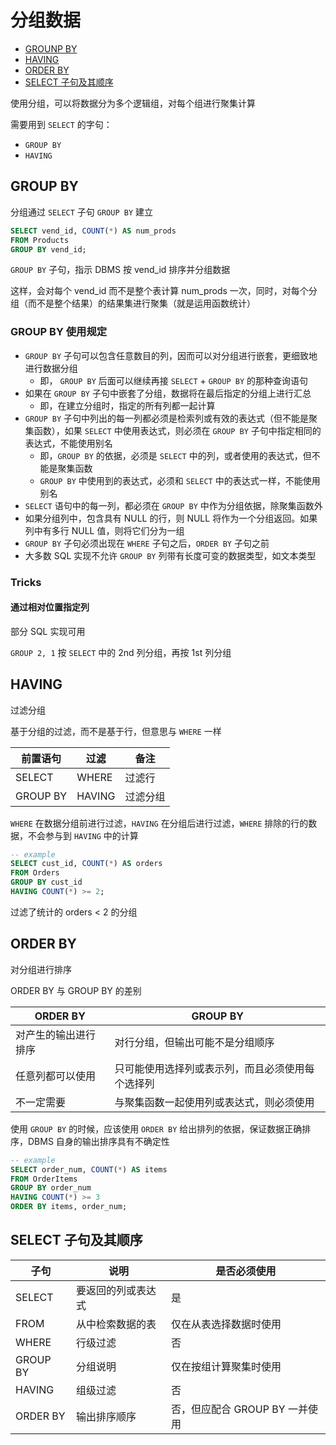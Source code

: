 # 分组数据

- [GROUNP BY](#group-by)
- [HAVING](#having)
- [ORDER BY](#order-by)
- [SELECT 子句及其顺序](#select-子句及其顺序)

使用分组，可以将数据分为多个逻辑组，对每个组进行聚集计算

需要用到 `SELECT` 的字句：

- `GROUP BY`
- `HAVING`

## GROUP BY

分组通过 `SELECT` 子句 `GROUP BY` 建立

```sql
SELECT vend_id, COUNT(*) AS num_prods
FROM Products
GROUP BY vend_id;
```

`GROUP BY` 子句，指示 DBMS 按 vend_id 排序并分组数据

这样，会对每个 vend_id 而不是整个表计算 num_prods 一次，同时，对每个分组（而不是整个结果）的结果集进行聚集（就是运用函数统计）

### GROUP BY 使用规定

- `GROUP BY` 子句可以包含任意数目的列，因而可以对分组进行嵌套，更细致地进行数据分组
	- 即， `GROUP BY` 后面可以继续再接 `SELECT` + `GROUP BY` 的那种查询语句
- 如果在 `GROUP BY` 子句中嵌套了分组，数据将在最后指定的分组上进行汇总
	- 即，在建立分组时，指定的所有列都一起计算
- `GROUP BY` 子句中列出的每一列都必须是检索列或有效的表达式（但不能是聚集函数），如果 `SELECT` 中使用表达式，则必须在 `GROUP BY` 子句中指定相同的表达式，不能使用别名
	- 即，`GROUP BY` 的依据，必须是 `SELECT` 中的列，或者使用的表达式，但不能是聚集函数
	- `GROUP BY` 中使用到的表达式，必须和 `SELECT` 中的表达式一样，不能使用别名
- `SELECT` 语句中的每一列，都必须在 `GROUP BY` 中作为分组依据，除聚集函数外
- 如果分组列中，包含具有 NULL 的行，则 NULL 将作为一个分组返回。如果列中有多行 NULL 值，则将它们分为一组
- `GROUP BY` 子句必须出现在 `WHERE` 子句之后，`ORDER BY` 子句之前
- 大多数 SQL 实现不允许 `GROUP BY` 列带有长度可变的数据类型，如文本类型

### Tricks

#### 通过相对位置指定列

部分 SQL 实现可用

`GROUP 2, 1` 按 `SELECT` 中的 2nd 列分组，再按 1st 列分组

## HAVING

过滤分组

基于分组的过滤，而不是基于行，但意思与 `WHERE` 一样

前置语句 | 过滤 | 备注
------- | -----| -----
SELECT | WHERE | 过滤行
GROUP BY | HAVING | 过滤分组

`WHERE` 在数据分组前进行过滤，`HAVING` 在分组后进行过滤，`WHERE` 排除的行的数据，不会参与到 `HAVING` 中的计算 

```sql
-- example
SELECT cust_id, COUNT(*) AS orders
FROM Orders
GROUP BY cust_id
HAVING COUNT(*) >= 2;
```

过滤了统计的 orders < 2 的分组

## ORDER BY

对分组进行排序

ORDER BY 与 GROUP BY 的差别

ORDER BY | GROUP BY
-------- | --------
对产生的输出进行排序 | 对行分组，但输出可能不是分组顺序
任意列都可以使用 | 只可能使用选择列或表示列，而且必须使用每个选择列
不一定需要 | 与聚集函数一起使用列或表达式，则必须使用

使用 `GROUP BY` 的时候，应该使用 `ORDER BY` 给出排列的依据，保证数据正确排序，DBMS 自身的输出排序具有不确定性

```sql
-- example
SELECT order_num, COUNT(*) AS items
FROM OrderItems
GROUP BY order_num
HAVING COUNT(*) >= 3
ORDER BY items, order_num;
```

## SELECT 子句及其顺序

子句 | 说明 | 是否必须使用
---- | ---- | ----------
SELECT | 要返回的列或表达式 | 是
FROM | 从中检索数据的表 | 仅在从表选择数据时使用
WHERE | 行级过滤 | 否
GROUP BY | 分组说明 | 仅在按组计算聚集时使用
HAVING | 组级过滤 | 否
ORDER BY | 输出排序顺序 | 否，但应配合 GROUP BY 一并使用

